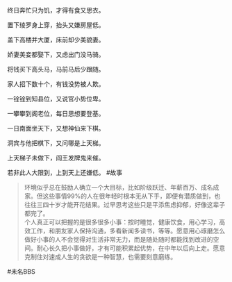 终日奔忙只为饥，才得有食又思衣。  
  
置下绫罗身上穿，抬头又嫌房屋低。  
  
盖下高楼并大厦，床前却少美貌妻。  
  
娇妻美妾都娶下，又虑出门没马骑。  
  
将钱买下高头马，马前马后少跟随。  
  
家人招下数十个，有钱没势被人欺。  
  
一铨铨到知县位，又说官小势位卑。  
  
一攀攀到阁老位，每日思想要登基。  
  
一日南面坐天下，又想神仙来下棋。  
  
洞宾与他把棋下，又问哪是上天梯。  
  
上天梯子未做下，阎王发牌鬼来催。  
  
若非此人大限到，上到天上还嫌低。
#故事

>环境似乎总在鼓励人确立一个大目标，比如阶级跃迁、年薪百万、成名成家。但这些事情99%的人在很年轻时根本无从下手，即便有潜质做到，也往往三四十岁才能开花结果。过早思考这些只是平添焦虑抑郁，好像这辈子都完了。  
  个人真正可以把握的是很多很多小事：按时睡觉，健康饮食，用心学习，高效工作，和朋友家人保持沟通，多看新闻多读书，等等。愿意用心琢磨怎么做好小事的人不会觉得对生活非常无力，而是随处随时都能找到改进的空间。耐心长久把小事做好，才有可能积累起优势，在中年以后向上走。愿意克制住对速成人生的贪欲是一种智慧，也需要刻意磨练。
  
#未名BBS 